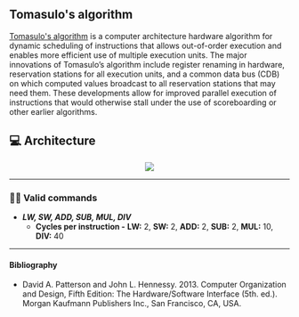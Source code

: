 ## Tomasulo's algorithm

[Tomasulo's algorithm](https://en.wikipedia.org/wiki/Tomasulo%27s_algorithm) is a computer architecture hardware algorithm for dynamic scheduling of instructions that allows out-of-order execution and enables more efficient use of multiple execution units. The major innovations of Tomasulo’s algorithm include register renaming in hardware, reservation stations for all execution units, and a common data bus (CDB) on which computed values broadcast to all reservation stations that may need them. These developments allow for improved parallel execution of instructions that would otherwise stall under the use of scoreboarding or other earlier algorithms.

## 💻 Architecture

<div align="center"> 
    <img align="center" src="https://cdn.discordapp.com/attachments/1094515229578235967/1103276856431624245/A49zZDoYsrZ8AAAAAElFTkSuQmCC.png"/>
</div>

-----------------------------
### 👨‍💻 Valid commands
- ***LW, SW, ADD, SUB, MUL, DIV***
    - **Cycles per instruction -** **LW:** 2, **SW:** 2, **ADD:** 2, **SUB:** 2, **MUL:** 10, **DIV:** 40


-----------------------------
#### Bibliography

- David A. Patterson and John L. Hennessy. 2013. Computer Organization and Design, Fifth Edition: The Hardware/Software Interface (5th. ed.). Morgan Kaufmann Publishers Inc., San Francisco, CA, USA.
